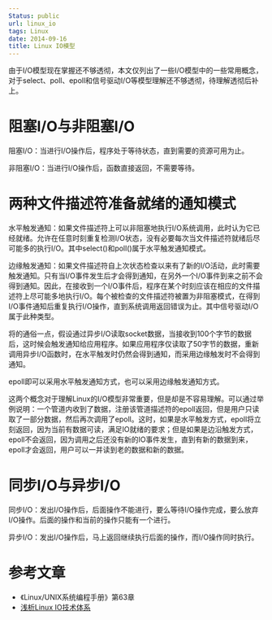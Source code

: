 ```yaml
---
Status: public
url: linux_io
tags: Linux
date: 2014-09-16
title: Linux IO模型
---
```


由于I/O模型现在掌握还不够透彻，本文仅列出了一些I/O模型中的一些常用概念，对于select、poll、epoll和信号驱动I/O等模型理解还不够透彻，待理解透彻后补上。

# 阻塞I/O与非阻塞I/O

阻塞I/O：当进行I/O操作后，程序处于等待状态，直到需要的资源可用为止。

非阻塞I/O：当进行I/O操作后，函数直接返回，不需要等待。

# 两种文件描述符准备就绪的通知模式

水平触发通知：如果文件描述符上可以非阻塞地执行I/O系统调用，此时认为它已经就绪。允许在任意时刻重复检测I/O状态，没有必要每次当文件描述符就绪后尽可能多的执行I/O。其中select()和poll()属于水平触发通知模式。

边缘触发通知：如果文件描述符自上次状态检查以来有了新的I/O活动，此时需要触发通知。只有当I/O事件发生后才会得到通知，在另外一个I/O事件到来之前不会得到通知。因此，在接收到一个I/O事件后，程序在某个时刻应该在相应的文件描述符上尽可能多地执行I/O。每个被检查的文件描述符被置为非阻塞模式，在得到I/O事件通知后重复执行I/O操作，直到系统调用返回错误为止。其中信号驱动I/O属于此种类型。

将的通俗一点，假设通过异步I/O读取socket数据，当接收到100个字节的数据后，这时候会触发通知给应用程序。如果应用程序仅读取了50字节的数据，重新调用异步I/O函数时，在水平触发时仍然会得到通知，而采用边缘触发时不会得到通知。

epoll即可以采用水平触发通知方式，也可以采用边缘触发通知方式。

这两个概念对于理解Linux的I/O模型非常重要，但是却是不容易理解。可以通过举例说明：一个管道内收到了数据，注册该管道描述符的epoll返回，但是用户只读取了一部分数据，然后再次调用了epoll。这时，如果是水平触发方式，epoll将立刻返回，因为当前有数据可读，满足IO就绪的要求；但是如果是边沿触发方式，epoll不会返回，因为调用之后还没有新的IO事件发生，直到有新的数据到来，epoll才会返回，用户可以一并读到老的数据和新的数据。

# 同步I/O与异步I/O

同步I/O：发出I/O操作后，后面操作不能进行，要么等待I/O操作完成，要么放弃I/O操作。后面的操作和当前的操作只能有一个进行。

异步I/O：发出I/O操作后，马上返回继续执行后面的操作，而I/O操作同时执行。

# 参考文章

* 《Linux/UNIX系统编程手册》第63章
* [浅析Linux IO技术体系](http://mp.weixin.qq.com/s?__biz=MzA3NDM1NjUwMQ==&amp;mid=200266959&amp;idx=1&amp;sn=fa2240310c3995284bc9da3878ca07be&amp;scene=1#rd)